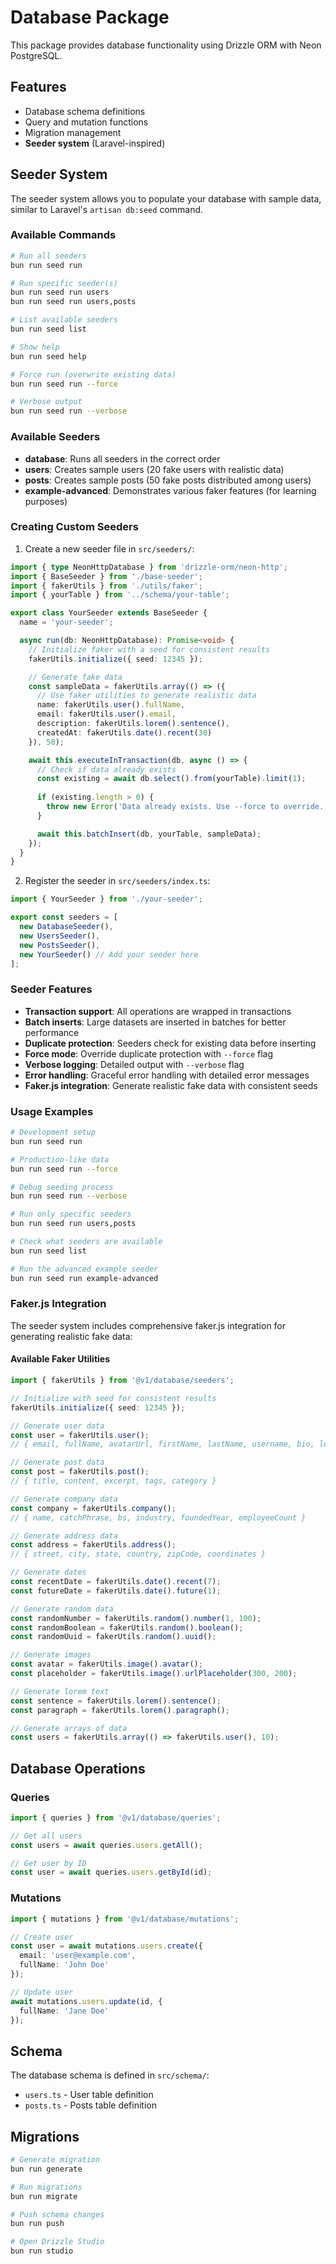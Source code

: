 # Database Package

This package provides database functionality using Drizzle ORM with Neon PostgreSQL.

## Features

- Database schema definitions
- Query and mutation functions
- Migration management
- **Seeder system** (Laravel-inspired)

## Seeder System

The seeder system allows you to populate your database with sample data, similar to Laravel's `artisan db:seed` command.

### Available Commands

```bash
# Run all seeders
bun run seed run

# Run specific seeder(s)
bun run seed run users
bun run seed run users,posts

# List available seeders
bun run seed list

# Show help
bun run seed help

# Force run (overwrite existing data)
bun run seed run --force

# Verbose output
bun run seed run --verbose
```

### Available Seeders

- **database**: Runs all seeders in the correct order
- **users**: Creates sample users (20 fake users with realistic data)
- **posts**: Creates sample posts (50 fake posts distributed among users)
- **example-advanced**: Demonstrates various faker features (for learning purposes)

### Creating Custom Seeders

1. Create a new seeder file in `src/seeders/`:

```typescript
import { type NeonHttpDatabase } from 'drizzle-orm/neon-http';
import { BaseSeeder } from './base-seeder';
import { fakerUtils } from './utils/faker';
import { yourTable } from '../schema/your-table';

export class YourSeeder extends BaseSeeder {
  name = 'your-seeder';

  async run(db: NeonHttpDatabase): Promise<void> {
    // Initialize faker with a seed for consistent results
    fakerUtils.initialize({ seed: 12345 });

    // Generate fake data
    const sampleData = fakerUtils.array(() => ({
      // Use faker utilities to generate realistic data
      name: fakerUtils.user().fullName,
      email: fakerUtils.user().email,
      description: fakerUtils.lorem().sentence(),
      createdAt: fakerUtils.date().recent(30)
    }), 50);

    await this.executeInTransaction(db, async () => {
      // Check if data already exists
      const existing = await db.select().from(yourTable).limit(1);
      
      if (existing.length > 0) {
        throw new Error('Data already exists. Use --force to override.');
      }

      await this.batchInsert(db, yourTable, sampleData);
    });
  }
}
```

2. Register the seeder in `src/seeders/index.ts`:

```typescript
import { YourSeeder } from './your-seeder';

export const seeders = [
  new DatabaseSeeder(),
  new UsersSeeder(),
  new PostsSeeder(),
  new YourSeeder() // Add your seeder here
];
```

### Seeder Features

- **Transaction support**: All operations are wrapped in transactions
- **Batch inserts**: Large datasets are inserted in batches for better performance
- **Duplicate protection**: Seeders check for existing data before inserting
- **Force mode**: Override duplicate protection with `--force` flag
- **Verbose logging**: Detailed output with `--verbose` flag
- **Error handling**: Graceful error handling with detailed error messages
- **Faker.js integration**: Generate realistic fake data with consistent seeds

### Usage Examples

```bash
# Development setup
bun run seed run

# Production-like data
bun run seed run --force

# Debug seeding process
bun run seed run --verbose

# Run only specific seeders
bun run seed run users,posts

# Check what seeders are available
bun run seed list

# Run the advanced example seeder
bun run seed run example-advanced
```

### Faker.js Integration

The seeder system includes comprehensive faker.js integration for generating realistic fake data:

#### Available Faker Utilities

```typescript
import { fakerUtils } from '@v1/database/seeders';

// Initialize with seed for consistent results
fakerUtils.initialize({ seed: 12345 });

// Generate user data
const user = fakerUtils.user();
// { email, fullName, avatarUrl, firstName, lastName, username, bio, location, website, phone, birthDate }

// Generate post data
const post = fakerUtils.post();
// { title, content, excerpt, tags, category }

// Generate company data
const company = fakerUtils.company();
// { name, catchPhrase, bs, industry, foundedYear, employeeCount }

// Generate address data
const address = fakerUtils.address();
// { street, city, state, country, zipCode, coordinates }

// Generate dates
const recentDate = fakerUtils.date().recent(7);
const futureDate = fakerUtils.date().future(1);

// Generate random data
const randomNumber = fakerUtils.random().number(1, 100);
const randomBoolean = fakerUtils.random().boolean();
const randomUuid = fakerUtils.random().uuid();

// Generate images
const avatar = fakerUtils.image().avatar();
const placeholder = fakerUtils.image().urlPlaceholder(300, 200);

// Generate lorem text
const sentence = fakerUtils.lorem().sentence();
const paragraph = fakerUtils.lorem().paragraph();

// Generate arrays of data
const users = fakerUtils.array(() => fakerUtils.user(), 10);
```

## Database Operations

### Queries

```typescript
import { queries } from '@v1/database/queries';

// Get all users
const users = await queries.users.getAll();

// Get user by ID
const user = await queries.users.getById(id);
```

### Mutations

```typescript
import { mutations } from '@v1/database/mutations';

// Create user
const user = await mutations.users.create({
  email: 'user@example.com',
  fullName: 'John Doe'
});

// Update user
await mutations.users.update(id, {
  fullName: 'Jane Doe'
});
```

## Schema

The database schema is defined in `src/schema/`:

- `users.ts` - User table definition
- `posts.ts` - Posts table definition

## Migrations

```bash
# Generate migration
bun run generate

# Run migrations
bun run migrate

# Push schema changes
bun run push

# Open Drizzle Studio
bun run studio
```

